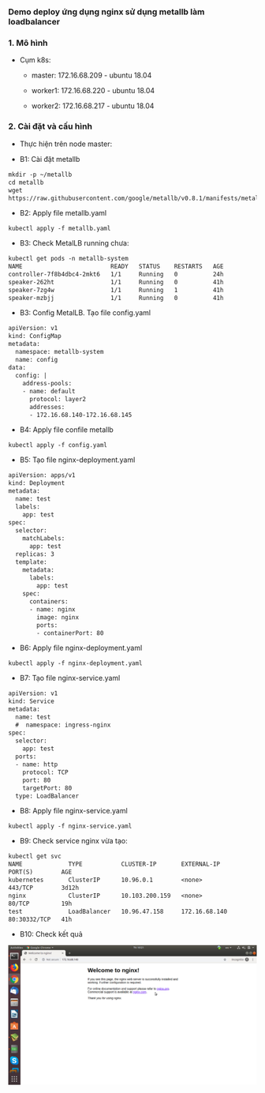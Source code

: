 ### Demo deploy ứng dụng nginx sử dụng metallb làm loadbalancer

### 1. Mô hình

- Cụm k8s:
	
	* master:  172.16.68.209 - ubuntu 18.04
	
	* worker1: 172.16.68.220 - ubuntu 18.04
	
	* worker2: 172.16.68.217 - ubuntu 18.04

### 2. Cài đặt và cấu hình

- Thực hiện trên node master:

- B1: Cài đặt metallb

```
mkdir -p ~/metallb
cd metallb
wget https://raw.githubusercontent.com/google/metallb/v0.8.1/manifests/metallb.yaml 
```

- B2: Apply file metallb.yaml

```
kubectl apply -f metallb.yaml
```

- B3: Check MetalLB running chưa:

```
kubectl get pods -n metallb-system
NAME                         READY   STATUS    RESTARTS   AGE
controller-7f8b4dbc4-2mkt6   1/1     Running   0          24h
speaker-262ht                1/1     Running   0          41h
speaker-7zg4w                1/1     Running   1          41h
speaker-mzbjj                1/1     Running   0          41h
```

- B3: Config MetalLB. Tạo file config.yaml 

```
apiVersion: v1
kind: ConfigMap
metadata:
  namespace: metallb-system
  name: config
data:
  config: |
    address-pools:
    - name: default
      protocol: layer2
      addresses:
      - 172.16.68.140-172.16.68.145
```

- B4: Apply file confile metallb

```
kubectl apply -f config.yaml
```

- B5: Tạo file nginx-deployment.yaml

```
apiVersion: apps/v1
kind: Deployment
metadata:
  name: test
  labels:
    app: test
spec:
  selector:
    matchLabels:
      app: test
  replicas: 3
  template:
    metadata:
      labels:
        app: test
    spec:
      containers:
      - name: nginx
        image: nginx
        ports:
        - containerPort: 80
```

- B6: Apply file nginx-deployment.yaml

```
kubectl apply -f nginx-deployment.yaml
```

- B7: Tạo file nginx-service.yaml

```
apiVersion: v1
kind: Service
metadata:
  name: test
  #  namespace: ingress-nginx
spec:
  selector:
    app: test
  ports:
  - name: http
    protocol: TCP
    port: 80
    targetPort: 80
  type: LoadBalancer
```

- B8: Apply file nginx-service.yaml

```
kubectl apply -f nginx-service.yaml
```

- B9: Check service nginx vừa tạo:

```
kubectl get svc 
NAME             TYPE           CLUSTER-IP       EXTERNAL-IP     PORT(S)        AGE
kubernetes       ClusterIP      10.96.0.1        <none>          443/TCP        3d12h
nginx            ClusterIP      10.103.200.159   <none>          80/TCP         19h
test             LoadBalancer   10.96.47.158     172.16.68.140   80:30332/TCP   41h
```

- B10: Check kết quả

![alt](../images/test_metallb.png)
